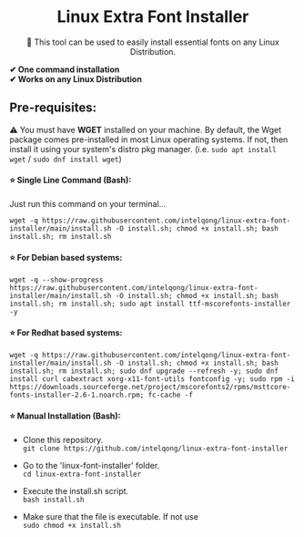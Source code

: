 <h1 align="center">Linux Extra Font Installer</h1>
<p align="center"><g-emoji class="g-emoji" alias="penguin" fallback-src="https://github.githubassets.com/images/icons/emoji/unicode/1f427.png">🐧</g-emoji> This tool can be used to easily install essential fonts on any Linux Distribution.</p>

**<g-emoji class="g-emoji" alias="heavy_check_mark" fallback-src="https://github.githubassets.com/images/icons/emoji/unicode/2714.png">✔</g-emoji> One command installation <br>
<g-emoji class="g-emoji" alias="heavy_check_mark" fallback-src="https://github.githubassets.com/images/icons/emoji/unicode/2714.png">✔</g-emoji> Works on any Linux Distribution**

## Pre-requisites:
<g-emoji class="g-emoji" alias="warning" fallback-src="https://github.githubassets.com/images/icons/emoji/unicode/26a0.png">⚠️</g-emoji> You must have **WGET** installed on your machine. By default, the Wget package comes pre-installed in most Linux operating systems. If not, then install it using your system's distro pkg manager. (i.e. `sudo apt install wget` / `sudo dnf install wget`)


#### :star: Single Line Command (Bash):
Just run this command on your terminal...

`wget -q https://raw.githubusercontent.com/intelqong/linux-extra-font-installer/main/install.sh -O install.sh; chmod +x install.sh; bash install.sh; rm install.sh`
#### :star: For Debian based systems: 
`wget -q --show-progress https://raw.githubusercontent.com/intelqong/linux-extra-font-installer/main/install.sh -O install.sh; chmod +x install.sh; bash install.sh; rm install.sh; sudo apt install ttf-mscorefonts-installer -y`
#### :star: For Redhat based systems: 
`wget -q https://raw.githubusercontent.com/intelqong/linux-extra-font-installer/main/install.sh -O install.sh; chmod +x install.sh; bash install.sh; rm install.sh; sudo dnf upgrade --refresh -y; sudo dnf install curl cabextract xorg-x11-font-utils fontconfig -y; sudo rpm -i https://downloads.sourceforge.net/project/mscorefonts2/rpms/msttcore-fonts-installer-2.6-1.noarch.rpm; fc-cache -f `
#### :star: Manual Installation (Bash):

*   Clone this repository. <br>
			`git clone https://github.com/intelqong/linux-extra-font-installer`

*   Go to the 'linux-font-installer' folder. <br>
			`cd linux-extra-font-installer`

*   Execute the install.sh script. <br>
		     `bash install.sh`
		     
*   Make sure that the file is executable. If not use <br>
			 `sudo chmod +x install.sh`
